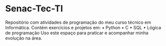 # Senac-Tec-TI
Repositório com atividades de programação do meu curso técnico em Informática. Contém exercícios e projetos em: • Python • C • SQL • Lógica de programação Uso este espaço para praticar e acompanhar minha evolução na área.
